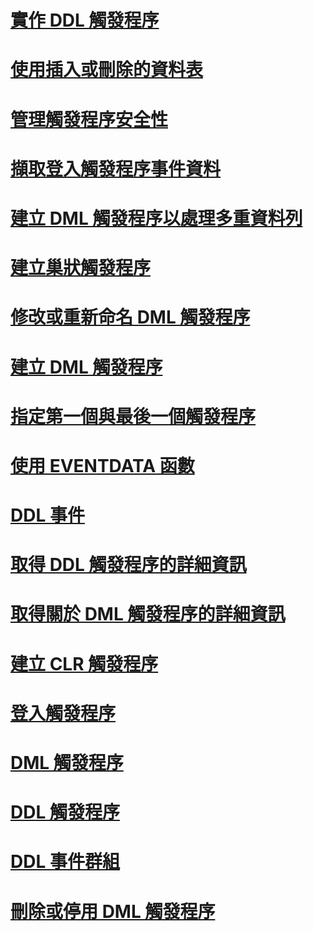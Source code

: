 # [實作 DDL 觸發程序](implement-ddl-triggers.md)
# [使用插入或刪除的資料表](use-the-inserted-and-deleted-tables.md)
# [管理觸發程序安全性](manage-trigger-security.md)
# [擷取登入觸發程序事件資料](capture-logon-trigger-event-data.md)
# [建立 DML 觸發程序以處理多重資料列](create-dml-triggers-to-handle-multiple-rows-of-data.md)
# [建立巢狀觸發程序](create-nested-triggers.md)
# [修改或重新命名 DML 觸發程序](modify-or-rename-dml-triggers.md)
# [建立 DML 觸發程序](create-dml-triggers.md)
# [指定第一個與最後一個觸發程序](specify-first-and-last-triggers.md)
# [使用 EVENTDATA 函數](use-the-eventdata-function.md)
# [DDL 事件](ddl-events.md)
# [取得 DDL 觸發程序的詳細資訊](get-information-about-ddl-triggers.md)
# [取得關於 DML 觸發程序的詳細資訊](get-information-about-dml-triggers.md)
# [建立 CLR 觸發程序](create-clr-triggers.md)
# [登入觸發程序](logon-triggers.md)
# [DML 觸發程序](dml-triggers.md)
# [DDL 觸發程序](ddl-triggers.md)
# [DDL 事件群組](ddl-event-groups.md)
# [刪除或停用 DML 觸發程序](delete-or-disable-dml-triggers.md)
